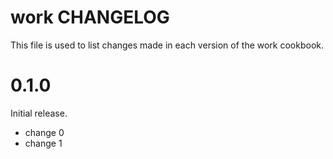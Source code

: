 # work CHANGELOG

This file is used to list changes made in each version of the work cookbook.

# 0.1.0

Initial release.

- change 0
- change 1


